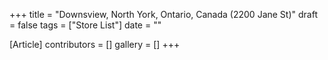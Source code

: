 +++
title = "Downsview, North York, Ontario, Canada (2200 Jane St)"
draft = false
tags = ["Store List"]
date = ""

[Article]
contributors = []
gallery = []
+++